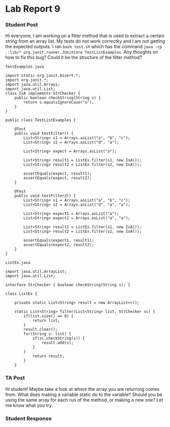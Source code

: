# Lab Report 9

### Student Post

Hi everyone,
I am working on a filter method that is used to extract a certain string from an array list. My tests do not work correctky and I am not getting the expected outputs. I ran ```bash test.sh``` which has the command ```java -cp .:lib/* org.junit.runner.JUnitCore TestListExamples```. Any thoughts on how to fix this bug? Could it be the structure of the filter method?

```TestExamples.java```
```
import static org.junit.Assert.*; 
import org.junit.*; 
import java.util.Arrays; 
import java.util.List; 
class IsA implements StrChecker {
    public boolean checkString(String s) { 
        return s.equalsIgnoreCase("a"); 
    }
}

public class TestListExamples { 
    
    @Test 
    public void testFilter() { 
        List<String> s1 = Arrays.asList("a", "b", "c"); 
        List<String> s2 = Arrays.asList("d", "a"); 
        
        List<String> expect = Arrays.asList("a"); 
        
        List<String> result1 = ListEx.filter(s1, new IsA()); 
        List<String> result2 = ListEx.filter(s2, new IsA()); 
        
        assertEquals(expect, result1); 
        assertEquals(expect, result2); 
    } 
    
    @Test 
    public void testFilter2() {
        List<String> s1 = Arrays.asList("a", "b", "c"); 
        List<String> s2 = Arrays.asList("d", "a", "a"); 
        
        List<String> expect1 = Arrays.asList("a"); 
        List<String> expect2 = Arrays.asList("a", "a"); 
        
        List<String> result1 = ListEx.filter(s1, new IsA());
        List<String> result2 = ListEx.filter(s2, new IsA()); 
        
        assertEquals(expect1, result1); 
        assertEquals(expect2, result2); 
    }
}
```
```ListEx.java```
```
import java.util.ArrayList;
import java.util.List;

interface StrChecker { boolean checkString(String s); } 

class ListEx {
    
    private static List<String> result = new ArrayList<>(); 
    
    static List<String> filter(List<String> list, StrChecker sc) {
        if(list.size() == 0) { 
            return list; 
        }
        result.clear();
        for(String s: list) {
            if(sc.checkString(s)) {
                result.add(s);
            }
        }
            return result;
        }  
    }
```
### TA Post
Hi student! Maybe take a look at where the array you are returning comes from. What does making a variable static do to the variable? Should you be using the same array for each run of the method, or making a new one? Let me know what you try.

### Student Response 
